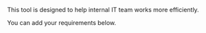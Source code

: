 
This tool is designed to help internal IT team works more efficiently.

You can add your requirements below.